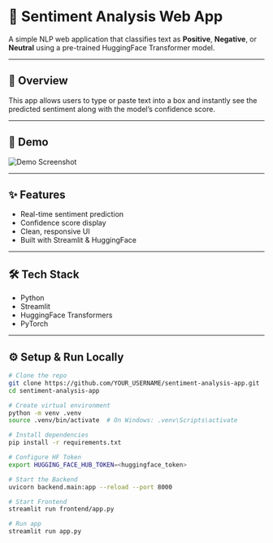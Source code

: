 # 📝 Sentiment Analysis Web App

A simple NLP web application that classifies text as **Positive**, **Negative**, or **Neutral** using a pre-trained HuggingFace Transformer model.

---

## 📌 Overview
This app allows users to type or paste text into a box and instantly see the predicted sentiment along with the model’s confidence score.

---

## 🎥 Demo
![Demo Screenshot](assets/demo.png)

---

## ✨ Features
- Real-time sentiment prediction
- Confidence score display
- Clean, responsive UI
- Built with Streamlit & HuggingFace

---

## 🛠 Tech Stack
- Python
- Streamlit
- HuggingFace Transformers
- PyTorch

---

## ⚙️ Setup & Run Locally
```bash
# Clone the repo
git clone https://github.com/YOUR_USERNAME/sentiment-analysis-app.git
cd sentiment-analysis-app

# Create virtual environment
python -m venv .venv
source .venv/bin/activate  # On Windows: .venv\Scripts\activate

# Install dependencies
pip install -r requirements.txt

# Configure HF Token
export HUGGING_FACE_HUB_TOKEN=<huggingface_token>

# Start the Backend
uvicorn backend.main:app --reload --port 8000

# Start Frontend
streamlit run frontend/app.py

# Run app
streamlit run app.py
```
